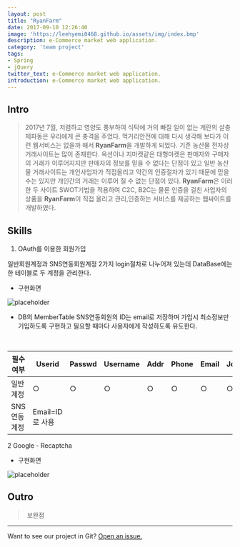```yaml
---
layout: post
title: "RyanFarm"
date: 2017-09-10 12:26:40
image: 'https://leehyemi0468.github.io/assets/img/index.bmp'
description: e-Commerce market web application.
category: 'team project'
tags:
- Spring
- jQuery
twitter_text: e-Commerce market web application.
introduction: e-Commerce market web application.
---
```


## Intro
>   2017년 7월, 저렴하고 영양도 풍부하여 식탁에 거의 빠질 일이 없는 계란의 살충제파동은 우리에게 큰 충격을 주었다. 먹거리안전에 대해 다시 생각해 보다가 이런 웹서비스는 없을까 해서 **RyanFarm**을 개발하게 되었다. 기존 농산물 전자상거래사이트는 많이 존재한다. 옥션이나 지마켓같은 대형마켓은 판매자와 구매자의 거래가 이루어지지만 판매자의 정보를 믿을 수 없다는 단점이 있고 일반 농산물 거래사이트는 개인사업자가 직접올리고 약간의 인증절차가 있기 때문에 믿을 수는 있지만 개인간의 거래는 이루어 질 수 없는 단점이 있다. **RyanFarm**은 이러한 두 사이트 SWOT기법을 적용하여 C2C, B2C는 물론 인증을 걸친 사업자의 상품을 **RyanFarm**이 직접 올리고 관리,인증하는 서비스를 제공하는 웹싸이트를 개발하였다. 


## Skills
1. OAuth를 이용한 회원가입

일반회원계정과 SNS연동회원계정 2가지 login절차로 나누어져 있는데 DataBase에는 한 테이블로 두 계정을 관리한다. 
 
 * 구현화면 
 
  ![placeholder](https://leehyemi0468.github.io/assets/img/loginform.bmp "Midium example image")
 
 * DB의 MemberTable
 SNS연동회원의 ID는 email로 저장하며 가입시 최소정보만 기입하도록 구현하고 필요할 때마다 사용자에게 작성하도록 유도한다.
<table>
  <thead>
    <tr> <th>필수여부</th>
      <th>Userid</th><th>Passwd</th><th>Username</th><th>Addr</th><th>Phone</th><th>Email</th><th>Joinday</th><th>jointype</th><th>sns_id</th><th>isSeller</th>
    </tr>
  </thead>
 <tbody>
  <tr><td>일반계정</td><td>○</td><td>○</td><td>○</td><td>○</td><td>○</td><td>○</td><td>○</td><td>○</td><td>○</td><td>○</td><td>○</td></tr>
   <tr><td>SNS연동계정</td><td>Email=ID로 사용</td><td></td><td></td><td></td><td></td><td></td><td></td><td></td><td></td><td></td><td></td>
  </tr>
 </tbody>
</table>



2 Google - Recaptcha



* 구현화면 

 ![placeholder](https://leehyemi0468.github.io/assets/img/joinform.bmp "Midium example image")





## Outro
>  보완점

-----

Want to see our project in Git? <a href="https://github.com/kyungso/Farm_Spring">Open an issue.</a>









